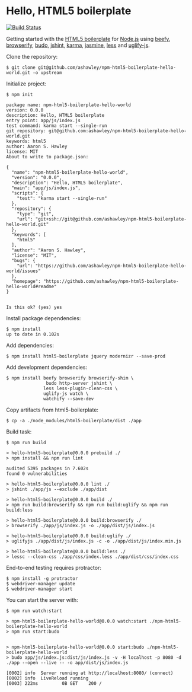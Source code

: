 Hello, HTML5 boilerplate
==========================

[![Build Status](https://travis-ci.org/ashawley/npm-html5-boilerplate-hello-world.svg?branch=master)](https://travis-ci.org/ashawley/npm-html5-boilerplate-hello-world)

Getting started with the [HTML5 boilerplate] for [Node.js] using [beefy], [browserify], [budo], [jshint], [karma], [jasmine], [less] and [uglify-js].

Clone the repository:

    $ git clone git@github.com/ashawley/npm-html5-boilerplate-hello-world.git -o upstream

Initialize project:

    $ npm init

    package name: npm-html5-boilerplate-hello-world
    version: 0.0.0
    description: Hello, HTML5 boilerplate
    entry point: app/js/index.js
    test command: karma start --single-run
    git repository: git@github.com:ashawley/npm-html5-boilerplate-hello-world.git
    keywords: html5
    author: Aaron S. Hawley
    license: MIT
    About to write to package.json:
    
    {
      "name": "npm-html5-boilerplate-hello-world",
      "version": "0.0.0",
      "description": "Hello, HTML5 boilerplate",
      "main": "app/js/index.js",
      "scripts": {
        "test": "karma start --single-run"
      },
      "repository": {
        "type": "git",
        "url": "git+ssh://git@github.com/ashawley/npm-html5-boilerplate-hello-world.git"
      },
      "keywords": [
        "html5"
      ],
      "author": "Aaron S. Hawley",
      "license": "MIT",
      "bugs": {
        "url": "https://github.com/ashawley/npm-html5-boilerplate-hello-world/issues"
      },
      "homepage": "https://github.com/ashawley/npm-html5-boilerplate-hello-world#readme"
    }
    
    
    Is this ok? (yes) yes

Install package dependencies:

    $ npm install
    up to date in 0.102s

Add dependencies:

    $ npm install html5-boilerplate jquery modernizr --save-prod

Add development dependencies:

    $ npm install beefy browserify browserify-shim \
                   budo http-server jshint \
                  less less-plugin-clean-css \
                  uglify-js watch \
                  watchify --save-dev

Copy artifacts from html5-boilerplate:

    $ cp -a ./node_modules/html5-boilerplate/dist ./app

Build task:

    $ npm run build
    
    > hello-html5-boilerplate@0.0.0 prebuild ./
    > npm install && npm run lint
    
    audited 5395 packages in 7.602s
    found 0 vulnerabilities
    
    > hello-html5-boilerplate@0.0.0 lint ./
    > jshint ./app/js --exclude ./app/dist
    
    > hello-html5-boilerplate@0.0.0 build ./
    > npm run build:browserify && npm run build:uglify && npm run build:less
    
    > hello-html5-boilerplate@0.0.0 build:browserify ./
    > browserify ./app/js/index.js -o ./app/dist/js/index.js

    > hello-html5-boilerplate@0.0.0 build:uglify ./
    > uglifyjs ./app/dist/js/index.js -c -o ./app/dist/js/index.min.js
    
    > hello-html5-boilerplate@0.0.0 build:less ./
    > lessc --clean-css ./app/css/index.less ./app/dist/css/index.css

End-to-end testing requires protractor:

    $ npm install -g protractor
    $ webdriver-manager update
    $ webdriver-manager start

You can start the server with:

    $ npm run watch:start
    
    > npm-html5-boilerplate-hello-world@0.0.0 watch:start ./npm-html5-boilerplate-hello-world
    > npm run start:budo
    
    
    > npm-html5-boilerplate-hello-world@0.0.0 start:budo ./npm-html5-boilerplate-hello-world
    > budo app/js/index.js:dist/js/index.js -v -H localhost -p 8080 -d ./app --open --live -- -o app/dist/js/index.js
    
    [0002] info  Server running at http://localhost:8080/ (connect)
    [0002] info  LiveReload running
    [0003] 222ms         0B GET    200 /

[beefy]: http://didact.us/beefy/
[browserify]: http://browserify.org/
[budo]: http://github.com/mattdesl/budo
[HTML5 boilerplate]: https://html5boilerplate.com/
[jasmine]: http://jasmine.github.io/
[jshint]: http://jshint.com/
[karma]: http://karma-runner.github.io/
[less]: http://lesscss.org/
[Node.js]: http://nodejs.org/
[uglify-js]: http://lisperator.net/uglifyjs/
